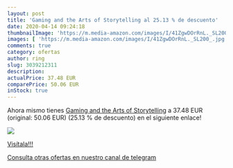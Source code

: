 ```yaml
---
layout: post
title: 'Gaming and the Arts of Storytelling al 25.13 % de descuento'
date: 2020-04-14 09:24:18
thumbnailImage: 'https://m.media-amazon.com/images/I/41ZgwDOrRnL._SL200_.jpg'
images: [ 'https://m.media-amazon.com/images/I/41ZgwDOrRnL._SL200_.jpg' ]
comments: true
category: ofertas
author: ring
slug: 3039212311
description:
actualPrice: 37.48 EUR
comparePrice: 50.06 EUR
inStock: true
---
```


Ahora mismo tienes [Gaming and the Arts of Storytelling](https://www.amazon.com/dp/3039212311/?tag=redken08-20) a 37.48 EUR (original: 50.06 EUR) (25.13 %  de descuento) en el siguiente enlace!

[![](https://m.media-amazon.com/images/I/41ZgwDOrRnL._SL200_.jpg)](https://www.amazon.com/dp/3039212311/?tag=redken08-20)

[Visítala!!!](https://www.amazon.com/dp/3039212311/?tag=redken08-20)

[Consulta otras ofertas en nuestro canal de telegram](https://t.me/s/ofertas25)

